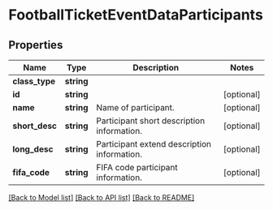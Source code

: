 # FootballTicketEventDataParticipants

## Properties
Name | Type | Description | Notes
------------ | ------------- | ------------- | -------------
**class_type** | **string** |  | 
**id** | **string** |  | [optional] 
**name** | **string** | Name of participant. | [optional] 
**short_desc** | **string** | Participant short description information. | [optional] 
**long_desc** | **string** | Participant extend description information. | [optional] 
**fifa_code** | **string** | FIFA code participant information. | [optional] 

[[Back to Model list]](../README.md#documentation-for-models) [[Back to API list]](../README.md#documentation-for-api-endpoints) [[Back to README]](../README.md)


